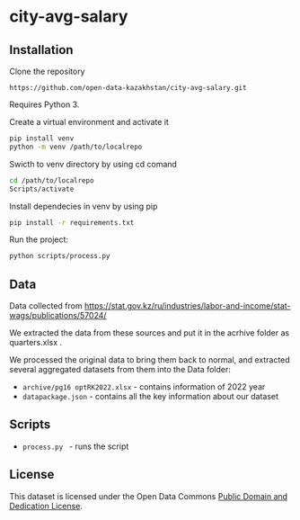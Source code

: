 # city-avg-salary
## Installation 

Clone the repository
```shell
https://github.com/open-data-kazakhstan/city-avg-salary.git
```
Requires Python 3. 

Create a virtual environment and activate it 
```bash
pip install venv
python -m venv /path/to/localrepo
```

Swicth to venv directory by using cd comand
```bash
cd /path/to/localrepo
Scripts/activate
```

Install dependecies in venv by using pip
```bash
pip install -r requirements.txt
```

Run the project:
```bash
python scripts/process.py
```

## Data 

Data collected from https://stat.gov.kz/ru/industries/labor-and-income/stat-wags/publications/57024/

We extracted the data from these sources and put it in the acrhive folder as quarters.xlsx .

We processed the original data to bring them back to normal, and extracted several aggregated datasets from them into the Data folder:

* `archive/pg16 optRK2022.xlsx` - contains information of 2022 year 
* `datapackage.json` - contains all the key information about our dataset

## Scripts

* `process.py ` - runs the script

## License

This dataset is licensed under the Open Data Commons [Public Domain and Dedication License][pddl].

[pddl]: https://www.opendatacommons.org/licenses/pddl/1-0/
